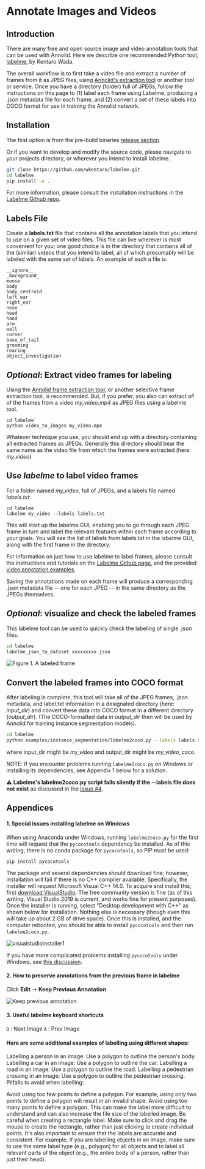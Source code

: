 # Annotate Images and Videos

## Introduction
There are many free and open source image and video annotation tools that can be used with Annolid.  Here we describe one recommended Python tool, [labelme](https://github.com/wkentaro/labelme), by Kentaro Wada. 

The overall workflow is to first take a video file and extract a number of frames from it as JPEG files, using [Annolid's extraction tool](https://github.com/healthonrails/annolid) or another tool or service.  Once you have a directory (folder) full of JPEGs, follow the instructions on this page to (1) label each frame using Labelme, producing a .json metadata file for each frame, and (2) convert a set of these labels into COCO format for use in training the Annolid network.  

## Installation
The first option is from the pre-build binaries [release section](https://github.com/wkentaro/labelme/releases).

Or if you want to develop and modify the source code, please
navigate to your projects directory, or wherever you intend to install labelme.

```bash
git clone https://github.com/wkentaro/labelme.git
cd labelme
pip install -e .
```
For more information, please consult the installation instructions in the [Labelme Github repo](https://github.com/wkentaro/labelme). 

## Labels File

Create a **labels.txt** file that contains all the annotation labels that you intend to use on a given set of video files.  This file can live wherever is most convenient for you; one good choice is in the directory that contains all of the (similar) videos that you intend to label, all of which presumably will be labeled with the same set of labels.   An example of such a file is:

```
__ignore__
_background_
mouse
body
body_centroid
left_ear
right_ear
nose
head
hand
arm
wall
corner
base_of_tail
grooming
rearing
object_investigation
```

## *Optional*:  Extract video frames for labeling

Using the [Annolid frame extraction tool](https://github.com/healthonrails/annolid), or another selective frame extraction tool, is recommended.  But, if you prefer, you also can extract *all* of the frames from a video *my_video.mp4* as JPEG files using a labelme tool.    

```
cd labelme`
python video_to_images my_video.mp4
```

Whatever technique you use, you should end up with a directory containing all extracted frames as JPEGs.  Generally this directory should bear the same name as the video file from which the frames were extracted (here:  *my_video*)

## Use *labelme* to label video frames

For a folder named *my_video*, full of JPEGs, and a labels file named *labels.txt*:  

```
cd labelme
labelme my_video --labels labels.txt
```
This will start up the labelme GUI, enabling you to go through each JPEG frame in turn and label the relevant features within each frame according to your goals.  You will see the list of labels from labels.txt in the labelme GUI, along with the first frame in the directory.  

For information on just how to use labelme to label frames, please consult the instructions and tutorials on the [Labelme Github page](https://github.com/wkentaro/labelme), and the provided [video annotation examples]( https://github.com/wkentaro/labelme/tree/master/examples/video_annotation). 

Saving the annotations made on each frame will produce a corresponding .json metadata file -- one for each JPEG -- in the same directory as the JPEGs themselves.  

## *Optional*:  visualize and check the labeled frames

This labelme tool can be used to quickly check the labeling of single .json files.  

```bash
cd labelme
labelme_json_to_dataset xxxxxxxxx.json

```
![Figure 1. A labeled frame](../../docs/imgs/annotation_vis.png)



## Convert the labeled frames into COCO format

After labeling is complete, this tool will take all of the JPEG frames, .json metadata, and label.txt information in a designated directory (here: *input_dir*) and convert these data into COCO format in a different directory (*output_dir*).  (The COCO-formatted data in *output_dir* then will be used by Annolid for training instance segmentation models). 

```bash
cd labelme
python examples/instance_segmentation/labelme2coco.py --labels labels.txt input_dir output_dir
```
where input_dir might be *my_video* and output_dir might be *my_video_coco*.  

NOTE:  If you encounter problems running `labelme2coco.py` on Windows or installing its dependencies, see Appendix 1 below for a solution.  

:warning: **Labelme's labelme2coco.py script fails silently if the --labels file does not exist** as discussed in the [issue #4](https://github.com/healthonrails/annolid/issues/4).

## Appendices

#### 1. Special issues installing labelme on Windows

When using Anaconda under Windows, running `labelme2coco.py` for the first time will request that the  `pycocotools` dependency be installed.  As of this writing, there is no conda package for `pycocotools`, so PIP must be used:

```
pip install pycocotools
```

The package and several dependencies should download fine; however, installation will fail if there is no C++ compiler available.  Specifically, the installer will request Microsoft Visual C++ 14.0.  To acquire and install this, first [download VisualStudio](https://visualstudio.microsoft.com/downloads/).  The free community version is fine (as of this writing, Visual Studio 2019 is current, and works fine for present purposes).  Once the installer is running, select "Desktop development with C++" as shown below for installation.  Nothing else is necessary (though even this will take up about 2 GB of drive space).  Once this is installed, and the computer rebooted, you should be able to install `pycocotools` and then run `labelme2coco.py`.  

![visualstudioinstaller1](../../docs/imgs/visualstudioinstaller1.png)



If you have more complicated problems installing `pycocotools` under Windows, see [this discussion](https://github.com/cocodataset/cocoapi/issues/169).



#### 2. How to preserve annotations from the previous frame in labelme

Click **Edit** -> **Keep Previous Annotation**

![Keep previous annotation](../../docs/imgs/Annotation_keep_previous.png)



#### 3. Useful labelme keyboard shortcuts

`D` : Next Image
`A` : Prev Image


#### Here are some additional examples of labelling using different shapes:

Labelling a person in an image: Use a polygon to outline the person's body.
Labelling a car in an image: Use a polygon to outline the car.
Labelling a road in an image: Use a polygon to outline the road.
Labelling a pedestrian crossing in an image: Use a polygon to outline the pedestrian crossing.
Pitfalls to avoid when labelling:

Avoid using too few points to define a polygon. For example, using only two points to define a polygon will result in an invalid shape.
Avoid using too many points to define a polygon. This can make the label more difficult to understand and can also increase the file size of the labelled image.
Be careful when creating a rectangle label. Make sure to click and drag the mouse to create the rectangle, rather than just clicking to create individual points.
It's also important to ensure that the labels are accurate and consistent. For example, if you are labelling objects in an image, make sure to use the same label type (e.g., polygon) for all objects and to label all relevant parts of the object (e.g., the entire body of a person, rather than just their head).